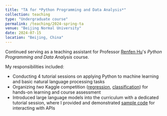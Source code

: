 ```yaml
---
title: "TA for *Python Programming and Data Analysis*"
collection: teaching
type: "Undergraduate course"
permalink: /teaching/2024-spring-ta
venue: "Beijing Normal University"
date: 2024-07-15
location: "Beijing, China"
---
```


Continued serving as a teaching assistant for Professor [Renfen Hu](http://irishu.cn/)'s *Python Programming and Data Analysis* course. 

My responsibilities included:

- Conducting 4 tutorial sessions on applying Python to machine learning and basic natural language processing tasks
- Organizing *two* Kaggle competition ([regression](https://www.kaggle.com/competitions/icip-aes-2024-spring-regression), [classification](https://www.kaggle.com/competitions/icip-aes-2024-spring-classification)) for hands-on learning and course assessment
- Introduced large language models into the curriculum with a dedicated tutorial session, where I provided and demonstrated [sample code](https://github.com/YpLarryWang/nlp-tasks-examples-icip/tree/main/llm-api) for interacting with APIs